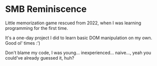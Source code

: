 # SMB Reminiscence 
Little memorization game rescued from 2022, when I was learning programming for the first time. 

It's a one-day project I did to learn basic DOM manipulation on my own. Good ol' times :')

Don't blame my code, I was young... inexperienced... naive..., yeah you could've already guessed it, huh?
